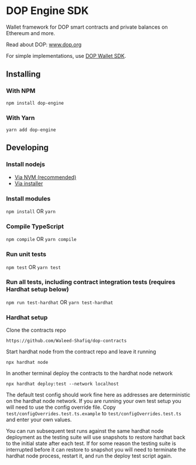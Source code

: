 
# DOP Engine SDK

Wallet framework for DOP smart contracts and private balances on Ethereum and more.

Read about DOP: www.dop.org

For simple implementations, use [DOP Wallet SDK](https://github.com/MuhammadWaqas4/dop-wallet).

## Installing

### With NPM

`npm install dop-engine`

### With Yarn

`yarn add dop-engine`

## Developing

### Install nodejs

- [Via NVM (recommended)](https://github.com/nvm-sh/nvm)
- [Via installer](https://nodejs.org)

### Install modules

`npm install` OR `yarn`

### Compile TypeScript

`npm compile` OR `yarn compile`

### Run unit tests

`npm test` OR `yarn test`

### Run all tests, including contract integration tests (requires Hardhat setup below)

`npm run test-hardhat` OR `yarn test-hardhat`

### Hardhat setup

Clone the contracts repo

`https://github.com/Waleed-Shafiq/dop-contracts`

Start hardhat node from the contract repo and leave it running

`npx hardhat node`

In another terminal deploy the contracts to the hardhat node network

`npx hardhat deploy:test --network localhost`

The default test config should work fine here as addresses are deterministic on the hardhat node network. If you are running your own test setup you will need to use the config override file. Copy `test/configOverrides.test.ts.example` to `test/configOverrides.test.ts` and enter your own values.

You can run subsequent test runs against the same hardhat node deployment as the testing suite will use snapshots to restore hardhat back to the initial state after each test. If for some reason the testing suite is interrupted before it can restore to snapshot you will need to terminate the hardhat node process, restart it, and run the deploy test script again.
